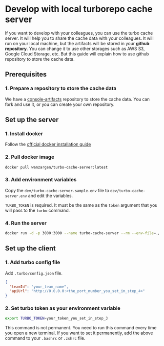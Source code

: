 # Develop with local turborepo cache server

If you want to develop with your colleagues, you can use the turbo cache server.
It will help you to share the cache data with your colleagues.
It will run on your local machine, but the artifacts will be stored in your **github repository**.
You can change it to use other storages such as AWS S3, Google Cloud Storage, etc.
But this guide will explain how to use github repository to store the cache data.

## Prerequisites

### 1. Prepare a repository to store the cache data
We have a [console-artifacts](https://github.com/cloudforet-io/console-artifacts.git) repository to store the cache data.
You can fork and use it, or you can create your own repository.

## Set up the server

### 1. Install docker
Follow the [official docker installation guide](https://docs.docker.com/engine/install/)

### 2. Pull docker image
```bash
docker pull wanzargen/turbo-cache-server:latest
```

### 3. Add environment variables
Copy the `dev/turbo-cache-server.sample.env` file to `dev/turbo-cache-server.env` and edit the variables.

`TURBO_TOKEN` is required. It must be the same as the `token` argument that you will pass to the `turbo` command.

### 4. Run the server
```bash
docker run -d -p 3000:3000 --name turbo-cache-server --rm --env-file=./dev/turbo-cache-server.env wanzargen/turbo-cache-server:latest
```

## Set up the client

### 1. Add turbo config file
Add `.turbo/config.json` file.
```json
{
  "teamId": "your_team_name",
  "apiUrl": "http://0.0.0.0:<the_port_number_you_set_in_step_4>"
}
```

### 2. Set turbo token as your environment variable

```bash
export TURBO_TOKEN=your_token_you_set_in_step_3
```
This command is not permanent. You need to run this command every time you open a new terminal.
If you want to set it permanently, add the above command to your `.bashrc` or `.zshrc` file.


